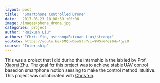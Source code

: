 ```yaml
---
layout: post
title:  "Smartphone Controlled Drone"
date:   2017-06-23 18:08:39 +00:00
image: /images/phone_drone.jpg
categories: project
author: "Ruixuan Liu"
authors: "Chris Yin, <strong>Ruixuan Liu</strong>"
youtube: https://youtu.be/5MQbwDau5tc?si=8WGx64qS0dw4gyiU
course: "Internship"
---
```


This was a project that I did during the internship in the lab led by [Prof. Xiaorui Zhu](https://scholar.google.com/citations?user=S11Nv9EAAAAJ&hl=en).
The goal for this project was to achieve stable UAV control based on smartphone motion sensing to make the control method intuitive. 
This project was collaborated with [Chris Yin](https://github.com/ChrisYin).